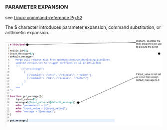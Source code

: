 ### PARAMETER EXPANSION
see [Linux-command-reference Pg.52](file:G:/docs/books/Linux-command-reference.pdf)

The  $  character introduces parameter expansion, command substitution, or arithmetic expansion. 

![code](./01-variable-expansion.png)
